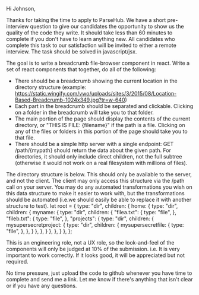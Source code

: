Hi Johnson,

Thanks for taking the time to apply to ParseHub. We have a short pre-interview question to give our candidates the opportunity to show us the quality of the code they write. It should take less than 60 minutes to complete if you don't have to learn anything new. All candidates who complete this task to our satisfaction will be invited to either a remote interview. The task should be solved in javascript/jsx.

The goal is to write a breadcrumb file-browser component in react. Write a set of react components that together, do all of the following:

- There should be a breadcrumb showing the current location in the directory structure (example: https://static.wingify.com/vwo/uploads/sites/3/2015/08/Location-Based-Breadcrumb-1024x349.jpg?tr=w-640)
- Each part in the breadcrumb should be separated and clickable. Clicking on a folder in the breadcrumb will take you to that folder.
- The main portion of the page should display the contents of the current directory, or "THIS IS FILE: {filename}" if the path is a file. Clicking on any of the files or folders in this portion of the page should take you to that file.
- There should be a simple http server with a single endpoint: GET /path/{mypath} should return the data about the given path. For directories, it should only include direct children, not the full subtree (otherwise it would not work on a real filesystem with millions of files).

The directory structure is below. This should only be available to the server, and not the client. The client may only access this structure via the /path call on your server. You may do any automated transformations you wish on this data structure to make it easier to work with, but the transformations should be automated (i.e.we should easily be able to replace it with another structure to test).
let root = {
type: "dir",
children: {
home: {
type: "dir",
children: {
myname: {
type: "dir",
children: {
"filea.txt": {
type: "file",
},
"fileb.txt": {
type: "file",
},
"projects": {
type: "dir",
children: {
mysupersecretproject: {
type: "dir",
children: {
mysupersecretfile: {
type: "file",
},
},
}
},
},
}
},
},
}
},
};

This is an engineering role, not a UX role, so the look-and-feel of the components will only be judged at 10% of the submission. i.e. It is very important to work correctly. If it looks good, it will be appreciated but not required.

No time pressure, just upload the code to github whenever you have time to complete and send me a link. Let me know if there's anything that isn't clear or if you have any questions.
